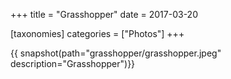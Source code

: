 +++
title = "Grasshopper"
date = 2017-03-20

[taxonomies]
categories = ["Photos"]
+++

{{ snapshot(path="grasshopper/grasshopper.jpeg" description="Grasshopper")}}
